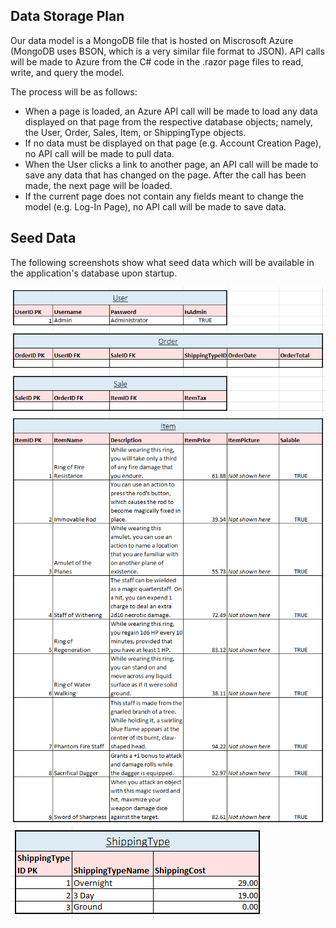 ## Data Storage Plan

Our data model is a MongoDB file that is hosted on Miscrosoft Azure (MongoDB uses BSON, which is a very similar file format to JSON). API calls will be made to Azure from the C# code in the .razor page files to read, write, and query the model.

The process will be as follows:
- When a page is loaded, an Azure API call will be made to load any data displayed on that page from the respective database objects; namely, the User, Order, Sales, Item, or ShippingType objects.
- If no data must be displayed on that page (e.g. Account Creation Page), no API call will be made to pull data.
- When the User clicks a link to another page, an API call will be made to save any data that has changed on the page. After the call has been made, the next page will be loaded.
- If the current page does not contain any fields meant to change the model (e.g. Log-In Page), no API call will be made to save data.

## Seed Data

The following screenshots show what seed data which will be available in the application's database upon startup.

![](/project/assets/seed-data_1.png)
![](/project/assets/seed-data_2.png)
![](/project/assets/seed-data_3.png)
